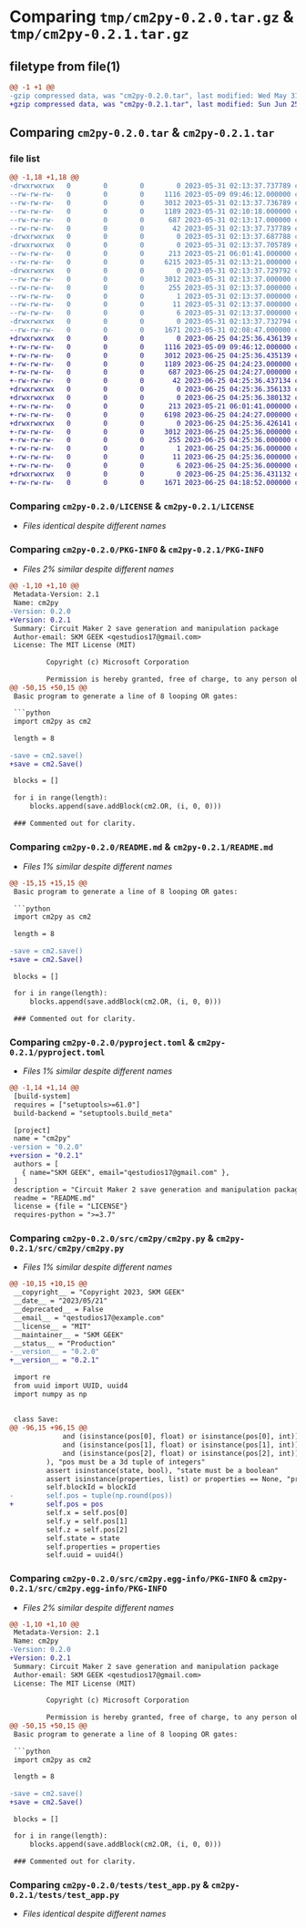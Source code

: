# Comparing `tmp/cm2py-0.2.0.tar.gz` & `tmp/cm2py-0.2.1.tar.gz`

## filetype from file(1)

```diff
@@ -1 +1 @@
-gzip compressed data, was "cm2py-0.2.0.tar", last modified: Wed May 31 02:13:37 2023, max compression
+gzip compressed data, was "cm2py-0.2.1.tar", last modified: Sun Jun 25 04:25:36 2023, max compression
```

## Comparing `cm2py-0.2.0.tar` & `cm2py-0.2.1.tar`

### file list

```diff
@@ -1,18 +1,18 @@
-drwxrwxrwx   0        0        0        0 2023-05-31 02:13:37.737789 cm2py-0.2.0/
--rw-rw-rw-   0        0        0     1116 2023-05-09 09:46:12.000000 cm2py-0.2.0/LICENSE
--rw-rw-rw-   0        0        0     3012 2023-05-31 02:13:37.736789 cm2py-0.2.0/PKG-INFO
--rw-rw-rw-   0        0        0     1189 2023-05-31 02:10:18.000000 cm2py-0.2.0/README.md
--rw-rw-rw-   0        0        0      687 2023-05-31 02:13:17.000000 cm2py-0.2.0/pyproject.toml
--rw-rw-rw-   0        0        0       42 2023-05-31 02:13:37.737789 cm2py-0.2.0/setup.cfg
-drwxrwxrwx   0        0        0        0 2023-05-31 02:13:37.687788 cm2py-0.2.0/src/
-drwxrwxrwx   0        0        0        0 2023-05-31 02:13:37.705789 cm2py-0.2.0/src/cm2py/
--rw-rw-rw-   0        0        0      213 2023-05-21 06:01:41.000000 cm2py-0.2.0/src/cm2py/__init__.py
--rw-rw-rw-   0        0        0     6215 2023-05-31 02:13:21.000000 cm2py-0.2.0/src/cm2py/cm2py.py
-drwxrwxrwx   0        0        0        0 2023-05-31 02:13:37.729792 cm2py-0.2.0/src/cm2py.egg-info/
--rw-rw-rw-   0        0        0     3012 2023-05-31 02:13:37.000000 cm2py-0.2.0/src/cm2py.egg-info/PKG-INFO
--rw-rw-rw-   0        0        0      255 2023-05-31 02:13:37.000000 cm2py-0.2.0/src/cm2py.egg-info/SOURCES.txt
--rw-rw-rw-   0        0        0        1 2023-05-31 02:13:37.000000 cm2py-0.2.0/src/cm2py.egg-info/dependency_links.txt
--rw-rw-rw-   0        0        0       11 2023-05-31 02:13:37.000000 cm2py-0.2.0/src/cm2py.egg-info/requires.txt
--rw-rw-rw-   0        0        0        6 2023-05-31 02:13:37.000000 cm2py-0.2.0/src/cm2py.egg-info/top_level.txt
-drwxrwxrwx   0        0        0        0 2023-05-31 02:13:37.732794 cm2py-0.2.0/tests/
--rw-rw-rw-   0        0        0     1671 2023-05-31 02:08:47.000000 cm2py-0.2.0/tests/test_app.py
+drwxrwxrwx   0        0        0        0 2023-06-25 04:25:36.436139 cm2py-0.2.1/
+-rw-rw-rw-   0        0        0     1116 2023-05-09 09:46:12.000000 cm2py-0.2.1/LICENSE
+-rw-rw-rw-   0        0        0     3012 2023-06-25 04:25:36.435139 cm2py-0.2.1/PKG-INFO
+-rw-rw-rw-   0        0        0     1189 2023-06-25 04:24:23.000000 cm2py-0.2.1/README.md
+-rw-rw-rw-   0        0        0      687 2023-06-25 04:24:27.000000 cm2py-0.2.1/pyproject.toml
+-rw-rw-rw-   0        0        0       42 2023-06-25 04:25:36.437134 cm2py-0.2.1/setup.cfg
+drwxrwxrwx   0        0        0        0 2023-06-25 04:25:36.356133 cm2py-0.2.1/src/
+drwxrwxrwx   0        0        0        0 2023-06-25 04:25:36.380132 cm2py-0.2.1/src/cm2py/
+-rw-rw-rw-   0        0        0      213 2023-05-21 06:01:41.000000 cm2py-0.2.1/src/cm2py/__init__.py
+-rw-rw-rw-   0        0        0     6198 2023-06-25 04:24:27.000000 cm2py-0.2.1/src/cm2py/cm2py.py
+drwxrwxrwx   0        0        0        0 2023-06-25 04:25:36.426141 cm2py-0.2.1/src/cm2py.egg-info/
+-rw-rw-rw-   0        0        0     3012 2023-06-25 04:25:36.000000 cm2py-0.2.1/src/cm2py.egg-info/PKG-INFO
+-rw-rw-rw-   0        0        0      255 2023-06-25 04:25:36.000000 cm2py-0.2.1/src/cm2py.egg-info/SOURCES.txt
+-rw-rw-rw-   0        0        0        1 2023-06-25 04:25:36.000000 cm2py-0.2.1/src/cm2py.egg-info/dependency_links.txt
+-rw-rw-rw-   0        0        0       11 2023-06-25 04:25:36.000000 cm2py-0.2.1/src/cm2py.egg-info/requires.txt
+-rw-rw-rw-   0        0        0        6 2023-06-25 04:25:36.000000 cm2py-0.2.1/src/cm2py.egg-info/top_level.txt
+drwxrwxrwx   0        0        0        0 2023-06-25 04:25:36.431132 cm2py-0.2.1/tests/
+-rw-rw-rw-   0        0        0     1671 2023-06-25 04:18:52.000000 cm2py-0.2.1/tests/test_app.py
```

### Comparing `cm2py-0.2.0/LICENSE` & `cm2py-0.2.1/LICENSE`

 * *Files identical despite different names*

### Comparing `cm2py-0.2.0/PKG-INFO` & `cm2py-0.2.1/PKG-INFO`

 * *Files 2% similar despite different names*

```diff
@@ -1,10 +1,10 @@
 Metadata-Version: 2.1
 Name: cm2py
-Version: 0.2.0
+Version: 0.2.1
 Summary: Circuit Maker 2 save generation and manipulation package
 Author-email: SKM GEEK <qestudios17@gmail.com>
 License: The MIT License (MIT)
         
         Copyright (c) Microsoft Corporation
         
         Permission is hereby granted, free of charge, to any person obtaining a copy 
@@ -50,15 +50,15 @@
 Basic program to generate a line of 8 looping OR gates:
 
 ```python
 import cm2py as cm2
 
 length = 8
 
-save = cm2.save()
+save = cm2.Save()
 
 blocks = []
 
 for i in range(length):
     blocks.append(save.addBlock(cm2.OR, (i, 0, 0)))
 
 ### Commented out for clarity.
```

### Comparing `cm2py-0.2.0/README.md` & `cm2py-0.2.1/README.md`

 * *Files 1% similar despite different names*

```diff
@@ -15,15 +15,15 @@
 Basic program to generate a line of 8 looping OR gates:
 
 ```python
 import cm2py as cm2
 
 length = 8
 
-save = cm2.save()
+save = cm2.Save()
 
 blocks = []
 
 for i in range(length):
     blocks.append(save.addBlock(cm2.OR, (i, 0, 0)))
 
 ### Commented out for clarity.
```

### Comparing `cm2py-0.2.0/pyproject.toml` & `cm2py-0.2.1/pyproject.toml`

 * *Files 1% similar despite different names*

```diff
@@ -1,14 +1,14 @@
 [build-system]
 requires = ["setuptools>=61.0"]
 build-backend = "setuptools.build_meta"
 
 [project]
 name = "cm2py"
-version = "0.2.0"
+version = "0.2.1"
 authors = [
   { name="SKM GEEK", email="qestudios17@gmail.com" },
 ]
 description = "Circuit Maker 2 save generation and manipulation package"
 readme = "README.md"
 license = {file = "LICENSE"}
 requires-python = ">=3.7"
```

### Comparing `cm2py-0.2.0/src/cm2py/cm2py.py` & `cm2py-0.2.1/src/cm2py/cm2py.py`

 * *Files 1% similar despite different names*

```diff
@@ -10,15 +10,15 @@
 __copyright__ = "Copyright 2023, SKM GEEK"
 __date__ = "2023/05/21"
 __deprecated__ = False
 __email__ = "qestudios17@example.com"
 __license__ = "MIT"
 __maintainer__ = "SKM GEEK"
 __status__ = "Production"
-__version__ = "0.2.0"
+__version__ = "0.2.1"
 
 import re
 from uuid import UUID, uuid4
 import numpy as np
 
 
 class Save:
@@ -96,15 +96,15 @@
             and (isinstance(pos[0], float) or isinstance(pos[0], int))
             and (isinstance(pos[1], float) or isinstance(pos[1], int))
             and (isinstance(pos[2], float) or isinstance(pos[2], int))
         ), "pos must be a 3d tuple of integers"
         assert isinstance(state, bool), "state must be a boolean"
         assert isinstance(properties, list) or properties == None, "properties must be a list of numbers, or None"
         self.blockId = blockId
-        self.pos = tuple(np.round(pos))
+        self.pos = pos
         self.x = self.pos[0]
         self.y = self.pos[1]
         self.z = self.pos[2]
         self.state = state
         self.properties = properties
         self.uuid = uuid4()
```

### Comparing `cm2py-0.2.0/src/cm2py.egg-info/PKG-INFO` & `cm2py-0.2.1/src/cm2py.egg-info/PKG-INFO`

 * *Files 2% similar despite different names*

```diff
@@ -1,10 +1,10 @@
 Metadata-Version: 2.1
 Name: cm2py
-Version: 0.2.0
+Version: 0.2.1
 Summary: Circuit Maker 2 save generation and manipulation package
 Author-email: SKM GEEK <qestudios17@gmail.com>
 License: The MIT License (MIT)
         
         Copyright (c) Microsoft Corporation
         
         Permission is hereby granted, free of charge, to any person obtaining a copy 
@@ -50,15 +50,15 @@
 Basic program to generate a line of 8 looping OR gates:
 
 ```python
 import cm2py as cm2
 
 length = 8
 
-save = cm2.save()
+save = cm2.Save()
 
 blocks = []
 
 for i in range(length):
     blocks.append(save.addBlock(cm2.OR, (i, 0, 0)))
 
 ### Commented out for clarity.
```

### Comparing `cm2py-0.2.0/tests/test_app.py` & `cm2py-0.2.1/tests/test_app.py`

 * *Files identical despite different names*

